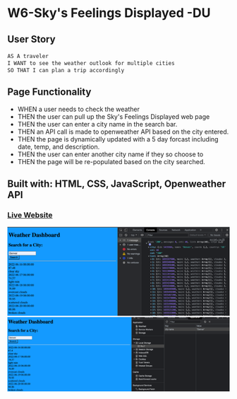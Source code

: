 # W6-Sky's Feelings Displayed -DU

## User Story
```
AS A traveler
I WANT to see the weather outlook for multiple cities
SO THAT I can plan a trip accordingly
```

## Page Functionality 
* WHEN a user needs to check the weather 
* THEN the user can pull up the Sky's Feelings Displayed web page
* THEN the user can enter a city name in the search bar. 
* THEN an API call is made to openweather API based on the city entered. 
* THEN the page is dynamically updated with a 5 day forcast including date, temp, and description. 
* THEN the user can enter another city name if they so choose to 
* THEN the page will be re-populated based on the city searched. 


## Built with: HTML, CSS, JavaScript, Openweather API 
### [Live Website](https://floki-themad.github.io/W6-weatherDasboard-DU/)
<img src ="img/Screen Shot 2022-06-15 .png">
<img src ="img/Screen Shot 2022-06-15 at 6.14.03 PM.png">